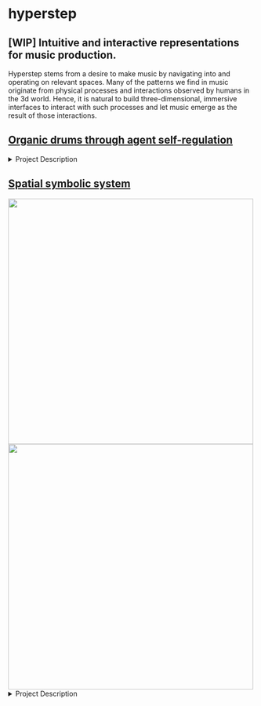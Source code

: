 # hyperstep
## [WIP] Intuitive and interactive representations for music production. 

Hyperstep stems from a desire to make music by navigating into and operating on relevant spaces. 
Many of the patterns we find in music originate from physical processes and interactions observed by humans in the 3d world. Hence, it is natural to build three-dimensional, immersive interfaces to interact with such processes and let music emerge as the result of those interactions.

## [Organic drums through agent self-regulation](https://github.com/a-sumo/hyperstep/blob/main/colab/agent_self_regulation.ipynb)
<details>
  <summary>Project Description</summary>
  
  
  In this notebook, I attempt to recreate organic temporal patterns and syncopation by modeling composition as an agent regulating internal properties through a set of sound-associated actions. The key insight is to assign opposite effects to kicks and snare/claps.
  
 The direction of these effects has been determined arbitrarily, although I believe there is a *grammar of processes* that can be derived from real-world observations.  
 I have done my best to derive the magnitude of the actions' effects through the analysis of audio features. 
 
 The direction and magnitude of the actions' effects can be greatly improved by integrating algorithms that estimate impact forces from sound such as Diffimpact. [[2](#diffimpact)]
  
Here are some of the model's outputs:
<details>
  <summary>Examples:</summary>
  
   [Example 1](https://user-images.githubusercontent.com/75185852/174502800-3452d939-b6da-4998-90c9-3c02c7bb5346.mp4)
  
   [Example 2](https://user-images.githubusercontent.com/75185852/188287025-1554ed5f-28c0-43af-9a73-7ea24ecfda6a.mp4)
  
   [Example 3](https://user-images.githubusercontent.com/75185852/188287983-2b5c1b88-3d5a-4941-b9a1-c1044aa83991.mp4)
  
</details>

The self-regulation model is fairly superficial and results in an implementation that is complicated and hard to control.  
**"The more factored a theory and the more emergent the observed phenomena from the theory, the more satisfying the theory."**  
*Daniel Shawcross Wilkerson, [Harmony Explained: Progress Towards A Scientific Theory of Music (2012)](https://arxiv.org/abs/1202.4212v1)*

A more appealing approach would be to consider drums as locomotive processes. [[1](#animacy)]  
By providing an agent with a *goal* in space, coupled with the use of drums as *actions that induce motion* and by carefully designing the *agent's environment*, we should derive rich and organic drum patterns.  

The main advantage is that the user would compose in a semantically rich and intuitive space(3D world) populated by intuitive objects (entities) rather than a space of buttons, knobs and MIDI files.   

However, this approach imposes the setup of a simulation environment and the refinement of algorithms that recover semantically relevant physical properties from sounds.  

<a id="animacy">
  
  [1][Yuri Broze. Animacy, Anthropomimesis, and Musical Line(2013)](https://etd.ohiolink.edu/apexprod/rws_etd/send_file/send?accession=osu1367425698)
  
</a>

<a id="diffimpact">
  
  [2][Samuel Clarke, Negin Heravi, Mark Rau, Ruohan Gao, Jiajun Wu, Doug James, Jeannette Bohg,  
DiffImpact: Differentiable Rendering and Identification of Impact Sounds(2021)](https://openreview.net/forum?id=wVIqlSqKu2D)
  
</a>
</details>
 
## [Spatial symbolic system](https://a-sumo.github.io/hyperstep/)


<img src= "https://user-images.githubusercontent.com/75185852/199851952-30525228-27ca-4f32-9f7f-a04768d41703.mp4" width="500"/>
<img src= "https://user-images.githubusercontent.com/75185852/199347450-c1074afa-6426-4ecd-a25b-dc19c0291554.mp4" width="500"/>

<details>
  <summary>Project Description</summary>
  
  The goal of this project is to turn sounds into spatial symbols that can be manipulated and composed in intuitive ways. 
  
  Feature list:
  
  - [x] Audio file processing
  - [x] Microphone input processing
  - [ ] Bounding volume hierarchies for multiple symbols
  - [ ] Definition of a interaction rules
  - [ ] Source separation
  
  Quickstart:
 
  - Clone the GitHub repository.
  - If needed, install [Node.js and npm](https://docs.npmjs.com/downloading-and-installing-node-js-and-npm).
  - Run locally with:
  ```npm run dev```
  
  The project uses [SharedArrayBuffers](https://developer.mozilla.org/en-US/docs/Web/JavaScript/Reference/Global_Objects/SharedArrayBuffer) which require a secure context. When prompted, open the project on localhost. The deployed GiHub page currently works on Chrome and Firefox.  
  
  
</details>


